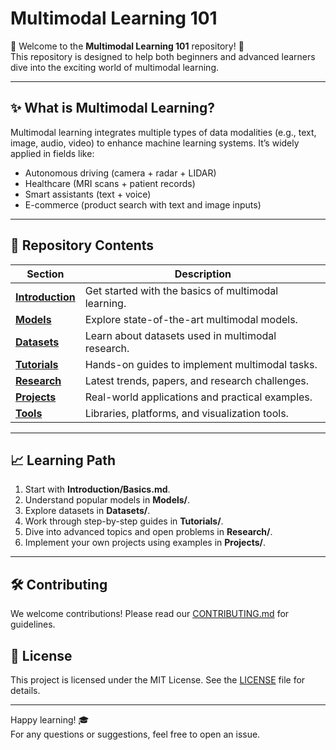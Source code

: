 # Multimodal Learning 101

🎉 Welcome to the **Multimodal Learning 101** repository! 🎉  
This repository is designed to help both beginners and advanced learners dive into the exciting world of multimodal learning.

---

## ✨ **What is Multimodal Learning?**

Multimodal learning integrates multiple types of data modalities (e.g., text, image, audio, video) to enhance machine learning systems. It’s widely applied in fields like:
- Autonomous driving (camera + radar + LIDAR)
- Healthcare (MRI scans + patient records)
- Smart assistants (text + voice)
- E-commerce (product search with text and image inputs)

---

## 📂 **Repository Contents**
| Section | Description |
|---------|-------------|
| **[Introduction](./Introduction/)** | Get started with the basics of multimodal learning. |
| **[Models](./Models/)** | Explore state-of-the-art multimodal models. |
| **[Datasets](./Datasets/)** | Learn about datasets used in multimodal research. |
| **[Tutorials](./Tutorials/)** | Hands-on guides to implement multimodal tasks. |
| **[Research](./Research/)** | Latest trends, papers, and research challenges. |
| **[Projects](./Projects/)** | Real-world applications and practical examples. |
| **[Tools](./Tools/)** | Libraries, platforms, and visualization tools. |

---

## 📈 **Learning Path**
1. Start with **Introduction/Basics.md**.
2. Understand popular models in **Models/**.
3. Explore datasets in **Datasets/**.
4. Work through step-by-step guides in **Tutorials/**.
5. Dive into advanced topics and open problems in **Research/**.
6. Implement your own projects using examples in **Projects/**.

---

## 🛠️ **Contributing**
We welcome contributions! Please read our [CONTRIBUTING.md](CONTRIBUTING.md) for guidelines.

## 📄 **License**
This project is licensed under the MIT License. See the [LICENSE](LICENSE) file for details.

---

Happy learning! 🎓  
For any questions or suggestions, feel free to open an issue.
